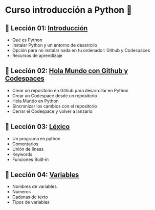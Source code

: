 # Curso introducción a Python 🐍

## 📗 Lección 01: [Introducción](01/01_Introduccion.md)
- Qué es Python 
- Instalar Python y un entorno de desarrollo
- Opción para no instalar nada en tu ordenador: Github y Codespaces
- Recursos de aprendizaje

## 📗 Lección 02: [Hola Mundo con Github y Codespaces](02/02_Repo_Codespaces.md)
- Crear un repositorio en Github para desarrollar en Python 
- Crear un Codespace desde un repositorio
- Hola Mundo en Python
- Sincronizar los cambios con el repositorio
- Cerrar el Codespace y volver a lanzarlo

## 📗 Lección 03: [Léxico](03/03_Lexico.md)
- Un programa en python 
- Comentarios
- Unión de líneas
- Keywords
- Funciones Built-in

## 📗 Lección 04: [Variables](04/04_Variables.md)
- Nombres de variables
- Números
- Cadenas de texto
- Tipos de variables